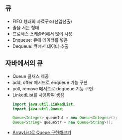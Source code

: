 ## 큐
- FIFO 형태의 자료구조(선입선출)
- 줄을 서는 형태
- 프로세스 스케줄러에서 많이 사용
- Enqueue: 큐에 데이터를 넣음
- Dequeue: 큐에서 데이터 추출

## 자바에서의 큐
- Queue 클새스 제공
- add, offer 메서드로 enqueue 기능 구현
- poll, remove 메서드로 dequeue 기능 구현
- LinkedList를 사용하여 생성
	```java
	import java.util.LinkedList;
	import java.util.Queue;

	Queue<Integer> queueInt = new Queue<Integer>();
	Queue<String> queueStr = new Queue<String>();
	```
- [ArrayList로 Queue 구현해보기](./MyQueue.java)

